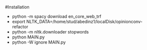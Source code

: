 #Installation
- python -m spacy download en_core_web_trf
- export NLTK_DATA=/home/stud/abedinz1/localDisk/opinionconv-refactor
- python -m nltk.downloader stopwords
- python MAIN.py
- python -W ignore MAIN.py

